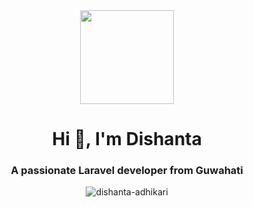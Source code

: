 <div align="center">
  <img height="150" src="https://media.giphy.com/media/M9gbBd9nbDrOTu1Mqx/giphy.gif"  />
</div>
<h1 align="center">Hi 👋, I'm Dishanta</h1>
<h3 align="center">A passionate Laravel developer from Guwahati</h3>

<p align="center"> <img src="https://komarev.com/ghpvc/?username=dishanta-adhikari&label=Profile%20views&color=0e75b6&style=flat" alt="dishanta-adhikari" /> </p>
